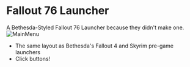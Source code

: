 # Fallout 76 Launcher
A Bethesda-Styled Fallout 76 Launcher because they didn't make one.
![MainMenu](https://i.imgur.com/bbu8ypi.png)
* The same layout as Bethesda's Fallout 4 and Skyrim pre-game launchers
* Click buttons!